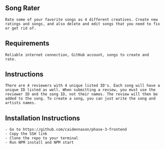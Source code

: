 ## Song Rater

    Rate some of your favorite songs as 4 different creatives. Create new ratings and songs, and also delete and edit songs that you need to fix or get rid of.

## Requirements

    Reliable internet connection, GitHub account, songs to create and rate.

## Instructions
    There are 4 reviewers with 4 unique listed ID's. Each song will have a unique ID listed as well. When submitting a review, you must use the reviewer ID and the song ID, not their names. The review will then be added to the song. To create a song, you can just write the song and artists names. 

## Installation Instructions
    - Go to https://github.com/caidennason/phase-3-frontend
    - Copy the SSH link
    - Clone the repo to your terminal
    - Run NPM install and NPM start
